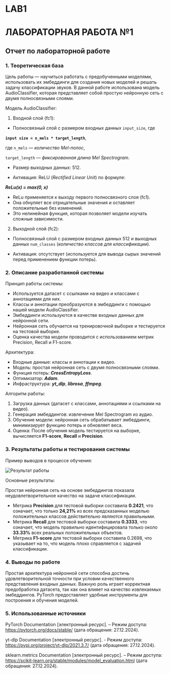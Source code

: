 # LAB1
# ЛАБОРАТОРНАЯ РАБОТА №1
## Отчет по лабораторной работе
### 1. Теоретическая база
Цель работы — научиться работать с предобученными моделями, использовать их эмбеддинги для создания новых моделей и решать задачу классификации звуков. В данной работе использована модель AudioClassifier, которая представляет собой простую нейронную сеть с двумя полносвязными слоями.

Модель AudioClassifier:

1. Входной слой (fc1):

- Полносвязный слой с размером входных данных `input_size`, где

**`input size = n_mels * target_length`**, 

где `n_mels` — _количество Mel-полос_,

`target_length` — _фиксированная длина Mel Spectrogram_.

- Размер выходных данных: 512.

- Активация: ReLU (_Rectified Linear Unit_) по формуле:

***ReLu(x) = max(0, x)***

- ReLu применяется к выходу первого полносвязного слоя (fc1).
- Она обнуляет все отрицательные значения и оставляет положительные без изменений.
- Это нелинейная функция, которая позволяет модели изучать сложные зависимости.

2. Выходной слой (fc2):

- Полносвязный слой с размером входных данных 512 и выходных данных `num_classes` (_количество классов для классификации_).

- Активация: отсутствует (используется для вывода сырых значений перед применением функции потерь).

### 2. Описание разработанной системы
Принцип работы системы:
- Используется датасет с ссылками на видео и классами с аннотациями для них.
- Классы и аннотации преобразуются в эмбеддинги с помощью нашей модели AudioClassifier.
- Эмбеддинги используются в качестве входных данных для нейронной сети.
- Нейронная сеть обучается на тренировочной выборке и тестируется на тестовой выборке.
- Оценка качества модели проводится с использованием метрик Precision, Recall и F1-score.

Архитектура:
- Входные данные: классы и аннотации к видео.
- Модель: простая нейронная сеть с двумя полносвязными слоями.
- Функция потерь: ***CrossEntropyLoss***.
- Оптимизатор: ***Adam***.
- Инфраструктура: ***yt_dlp***, ***librosa***, ***ffmpeg***.

Алгоритм работы:
1. Загрузка данных (датасет с классами, аннотациями и ссылками на видео).
2. Генерация эмбеддингов: извлечение Mel Spectrogram из аудио.
3. Обучение модели: нейронная сеть обрабатывает эмбеддинги, минимизирует функцию потерь и обновляет веса.
4. Оценка: После обучения модель тестируется на выборке, вычисляется **F1-score**, **Recall** и **Precision**.

### 3. Результаты работы и тестирования системы
Пример выводов в процессе обучения:

![Результат работы](1.jpg)

Основные результаты:

Простая нейронная сеть на основе эмбеддингов показала неудовлетворительное качество на задаче классификации.
- Метрика **Precision** для тестовой выборки составила **0.2421**, что означает, что только **24,21%** из всех предсказанных моделью положительных классов действительно являются правильными.
- Метрика **Recall** для тестовой выборки составила **0.3333**, что означает, что модель правильно идентифицировала только около **33.33%** всех реальных положительных объектов.
- Метрика **F1-score** для тестовой выборки составила 0.2698, что указывает на то, что модель плохо справляется с задачей классификации.

### 4. Выводы по работе
Простая архитектура нейронной сети способна достичь удовлетворительной точности при условии качественного представления входных данных.
Важную роль играет корректная предобработка датасета, так как она влияет на качество извлекаемых эмбеддингов.
PyTorch предоставляет удобные инструменты для построения и обучения моделей.


### 5. Использованные источники

PyTorch Documentation [электронный ресурс]. – Режим доступа: https://pytorch.org/docs/stable/ (дата обращения: 27.12.2024).

yt-dlp Documentation [электронный ресурс]. - Режим доступа: https://pypi.org/project/yt-dlp/2021.3.7/ (дата обращения: 27.12.2024).

sklearn.metrics Documentation [электронный ресурс]. – Режим доступа: https://scikit-learn.org/stable/modules/model_evaluation.html (дата обращения: 27.12.2024).
